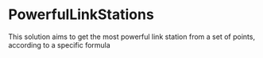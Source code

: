 # PowerfulLinkStations
This solution aims to get the most powerful link station from a set of points, according to a specific formula
